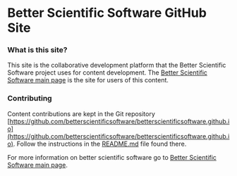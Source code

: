# Better Scientific Software GitHub Site

### What is this site?

This site is the collaborative development platform that the Better Scientific Software project uses for content development.  The [Better Scientific Software main page](http://betterscientificsoftware.info) is the site for users of this content.

### Contributing

Content contributions are kept in the Git repository [https://github.com/betterscientificsoftware/betterscientificsoftware.github.io](https://github.com/betterscientificsoftware/betterscientificsoftware.github.io).  Follow the instructions in the [README.md](https://github.com/betterscientificsoftware/betterscientificsoftware.github.io/blob/master/README.md) file found there.


For more information on better scientific software go to [Better Scientific Software main page](http://betterscientificsoftware.info).

<!--- 
Publish: no
Content area:  main page
Filters: introduction
--->

